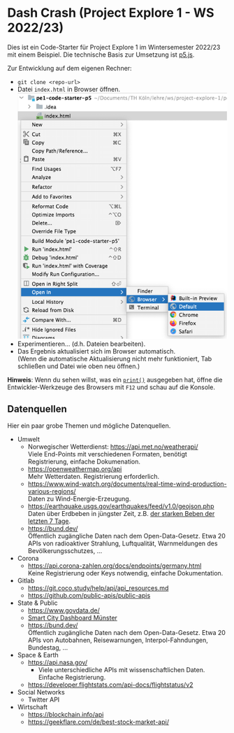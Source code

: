 Dash Crash (Project Explore 1 - WS 2022/23)
===========================================

Dies ist ein Code-Starter für Project Explore 1 im Wintersemester 2022/23 mit einem Beispiel.
Die technische Basis zur Umsetzung ist [p5.js](https://p5js.org/).

Zur Entwicklung auf dem eigenen Rechner:
* `git clone <repo-url>`
* Datei `index.html` in Browser öffnen. <br>
  ![Kontext-Menü](doc/open-in-browser.png)
* Experimentieren... (d.h. Dateien bearbeiten).
* Das Ergebnis aktualisiert sich im Browser automatisch.<br>
  (Wenn die automatische Aktualisierung nicht mehr funktioniert, Tab schließen und Datei wie oben neu öffnen.)

**Hinweis**: Wenn du sehen willst, was ein [`print()`](https://p5js.org/reference/#/p5/print) ausgegeben hat, öffne die Entwickler-Werkzeuge des Browsers mit `F12` und schau auf die Konsole.

Datenquellen
------------

Hier ein paar grobe Themen und mögliche Datenquellen.

* Umwelt
  * Norwegischer Wetterdienst: https://api.met.no/weatherapi/ <br>
    Viele End-Points mit verschiedenen Formaten, benötigt Registrierung, einfache Dokumenation.
  * https://openweathermap.org/api <br>
    Mehr Wetterdaten. Registrierung erforderlich.
  * https://www.wind-watch.org/documents/real-time-wind-production-various-regions/ <br>
    Daten zu Wind-Energie-Erzeugung.
  * https://earthquake.usgs.gov/earthquakes/feed/v1.0/geojson.php <br>
    Daten über Erdbeben in jüngster Zeit, z.B. [der starken Beben der letzten 7 Tage](https://earthquake.usgs.gov/earthquakes/feed/v1.0/summary/significant_week.geojson).
  * https://bund.dev/ <br>
    Öffentlich zugängliche Daten nach dem Open-Data-Gesetz.
    Etwa 20 APIs von radioaktiver Strahlung, Luftqualität, Warnmeldungen des Bevölkerungsschutzes, ...
* Corona
  * https://api.corona-zahlen.org/docs/endpoints/germany.html <br>
    Keine Registrierung oder Keys notwendig, einfache Dokumentation.
* Gitlab
  * https://git.coco.study/help/api/api_resources.md
  * https://github.com/public-apis/public-apis
* State & Public
  * https://www.govdata.de/
  * [Smart City Dashboard Münster](https://www.govdata.de/web/guest/suchen/-/details/25)
  * https://bund.dev/ <br>
    Öffentlich zugängliche Daten nach dem Open-Data-Gesetz.
    Etwa 20 APIs von Autobahnen, Reisewarnungen, Interpol-Fahndungen, Bundestag, ...
* Space & Earth
  * https://api.nasa.gov/ <br>
    * Viele unterschiedliche APIs mit wissenschaftlichen Daten. Einfache Registrierung.
  * https://developer.flightstats.com/api-docs/flightstatus/v2
* Social Networks
  * Twitter API
* Wirtschaft
  * https://blockchain.info/api
  * https://geekflare.com/de/best-stock-market-api/
